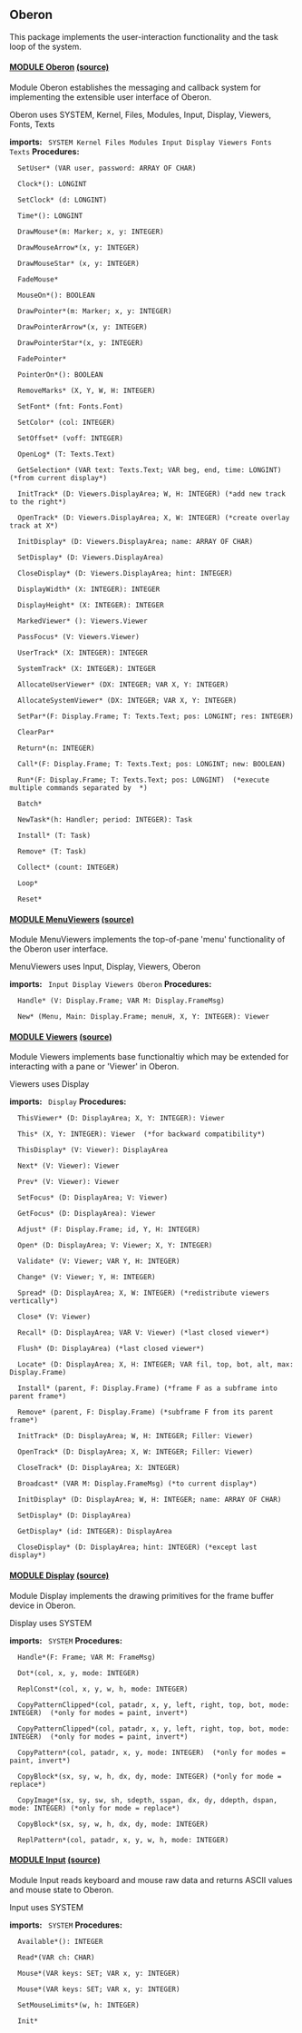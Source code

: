 ## Oberon
This package implements the user-interaction functionality and the task loop of the system.



#### [MODULE Oberon](https://github.com/io-core/doc/blob/main/core/Oberon/Oberon.md) [(source)](https://github.com/io-core/Oberon/blob/main/Oberon.Mod)
Module Oberon establishes the messaging and callback system for implementing the extensible user interface of Oberon.

Oberon uses SYSTEM, Kernel, Files, Modules, Input, Display, Viewers, Fonts, Texts



  **imports:** ` SYSTEM Kernel Files Modules Input Display Viewers Fonts Texts`
**Procedures:**
```
  SetUser* (VAR user, password: ARRAY OF CHAR)

  Clock*(): LONGINT

  SetClock* (d: LONGINT)

  Time*(): LONGINT

  DrawMouse*(m: Marker; x, y: INTEGER)

  DrawMouseArrow*(x, y: INTEGER)

  DrawMouseStar* (x, y: INTEGER)

  FadeMouse*

  MouseOn*(): BOOLEAN

  DrawPointer*(m: Marker; x, y: INTEGER)

  DrawPointerArrow*(x, y: INTEGER)

  DrawPointerStar*(x, y: INTEGER)

  FadePointer*

  PointerOn*(): BOOLEAN

  RemoveMarks* (X, Y, W, H: INTEGER)

  SetFont* (fnt: Fonts.Font)

  SetColor* (col: INTEGER)

  SetOffset* (voff: INTEGER)

  OpenLog* (T: Texts.Text)

  GetSelection* (VAR text: Texts.Text; VAR beg, end, time: LONGINT) (*from current display*)

  InitTrack* (D: Viewers.DisplayArea; W, H: INTEGER) (*add new track to the right*)

  OpenTrack* (D: Viewers.DisplayArea; X, W: INTEGER) (*create overlay track at X*)

  InitDisplay* (D: Viewers.DisplayArea; name: ARRAY OF CHAR)

  SetDisplay* (D: Viewers.DisplayArea)

  CloseDisplay* (D: Viewers.DisplayArea; hint: INTEGER)

  DisplayWidth* (X: INTEGER): INTEGER

  DisplayHeight* (X: INTEGER): INTEGER

  MarkedViewer* (): Viewers.Viewer

  PassFocus* (V: Viewers.Viewer)

  UserTrack* (X: INTEGER): INTEGER

  SystemTrack* (X: INTEGER): INTEGER

  AllocateUserViewer* (DX: INTEGER; VAR X, Y: INTEGER)

  AllocateSystemViewer* (DX: INTEGER; VAR X, Y: INTEGER)

  SetPar*(F: Display.Frame; T: Texts.Text; pos: LONGINT; res: INTEGER)

  ClearPar*

  Return*(n: INTEGER)

  Call*(F: Display.Frame; T: Texts.Text; pos: LONGINT; new: BOOLEAN)

  Run*(F: Display.Frame; T: Texts.Text; pos: LONGINT)  (*execute multiple commands separated by  *)

  Batch*

  NewTask*(h: Handler; period: INTEGER): Task

  Install* (T: Task)

  Remove* (T: Task)

  Collect* (count: INTEGER)

  Loop*

  Reset*

```


#### [MODULE MenuViewers](https://github.com/io-core/doc/blob/main/core/Oberon/MenuViewers.md) [(source)](https://github.com/io-core/Oberon/blob/main/MenuViewers.Mod)
Module MenuViewers implements the top-of-pane 'menu' functionality of the Oberon user interface. 

MenuViewers uses Input, Display, Viewers, Oberon



  **imports:** ` Input Display Viewers Oberon`
**Procedures:**
```
  Handle* (V: Display.Frame; VAR M: Display.FrameMsg)

  New* (Menu, Main: Display.Frame; menuH, X, Y: INTEGER): Viewer

```


#### [MODULE Viewers](https://github.com/io-core/doc/blob/main/core/Oberon/Viewers.md) [(source)](https://github.com/io-core/Oberon/blob/main/Viewers.Mod)
Module Viewers implements base functionaltiy which may be extended for interacting with a pane or 'Viewer' in Oberon.

Viewers uses Display



  **imports:** ` Display`
**Procedures:**
```
  ThisViewer* (D: DisplayArea; X, Y: INTEGER): Viewer

  This* (X, Y: INTEGER): Viewer  (*for backward compatibility*)

  ThisDisplay* (V: Viewer): DisplayArea

  Next* (V: Viewer): Viewer

  Prev* (V: Viewer): Viewer

  SetFocus* (D: DisplayArea; V: Viewer)

  GetFocus* (D: DisplayArea): Viewer

  Adjust* (F: Display.Frame; id, Y, H: INTEGER)

  Open* (D: DisplayArea; V: Viewer; X, Y: INTEGER)

  Validate* (V: Viewer; VAR Y, H: INTEGER)

  Change* (V: Viewer; Y, H: INTEGER)

  Spread* (D: DisplayArea; X, W: INTEGER) (*redistribute viewers vertically*)

  Close* (V: Viewer)

  Recall* (D: DisplayArea; VAR V: Viewer) (*last closed viewer*)

  Flush* (D: DisplayArea) (*last closed viewer*)

  Locate* (D: DisplayArea; X, H: INTEGER; VAR fil, top, bot, alt, max: Display.Frame)

  Install* (parent, F: Display.Frame) (*frame F as a subframe into parent frame*)

  Remove* (parent, F: Display.Frame) (*subframe F from its parent frame*)

  InitTrack* (D: DisplayArea; W, H: INTEGER; Filler: Viewer)

  OpenTrack* (D: DisplayArea; X, W: INTEGER; Filler: Viewer)

  CloseTrack* (D: DisplayArea; X: INTEGER)

  Broadcast* (VAR M: Display.FrameMsg) (*to current display*)

  InitDisplay* (D: DisplayArea; W, H: INTEGER; name: ARRAY OF CHAR)

  SetDisplay* (D: DisplayArea)

  GetDisplay* (id: INTEGER): DisplayArea

  CloseDisplay* (D: DisplayArea; hint: INTEGER) (*except last display*)

```


#### [MODULE Display](https://github.com/io-core/doc/blob/main/core/Oberon/Display.md) [(source)](https://github.com/io-core/Oberon/blob/main/Display.Mod)
Module Display implements the drawing primitives for the frame buffer device in Oberon.

Display uses SYSTEM



  **imports:** ` SYSTEM`
**Procedures:**
```
  Handle*(F: Frame; VAR M: FrameMsg)

  Dot*(col, x, y, mode: INTEGER)

  ReplConst*(col, x, y, w, h, mode: INTEGER)

  CopyPatternClipped*(col, patadr, x, y, left, right, top, bot, mode: INTEGER)  (*only for modes = paint, invert*)

  CopyPatternClipped*(col, patadr, x, y, left, right, top, bot, mode: INTEGER)  (*only for modes = paint, invert*)

  CopyPattern*(col, patadr, x, y, mode: INTEGER)  (*only for modes = paint, invert*)

  CopyBlock*(sx, sy, w, h, dx, dy, mode: INTEGER) (*only for mode = replace*)

  CopyImage*(sx, sy, sw, sh, sdepth, sspan, dx, dy, ddepth, dspan, mode: INTEGER) (*only for mode = replace*)

  CopyBlock*(sx, sy, w, h, dx, dy, mode: INTEGER)

  ReplPattern*(col, patadr, x, y, w, h, mode: INTEGER)

```


#### [MODULE Input](https://github.com/io-core/doc/blob/main/core/Oberon/Input.md) [(source)](https://github.com/io-core/Oberon/blob/main/Input.Mod)
Module Input reads keyboard and mouse raw data and returns ASCII values and mouse state to Oberon.

Input uses SYSTEM



  **imports:** ` SYSTEM`
**Procedures:**
```
  Available*(): INTEGER

  Read*(VAR ch: CHAR)

  Mouse*(VAR keys: SET; VAR x, y: INTEGER)

  Mouse*(VAR keys: SET; VAR x, y: INTEGER)

  SetMouseLimits*(w, h: INTEGER)

  Init*

```
